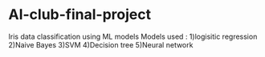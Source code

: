 # AI-club-final-project
Iris data classification using ML models
Models used : 
1)logisitic regression 
2)Naive Bayes
3)SVM
4)Decision tree
5)Neural network
